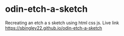 # odin-etch-a-sketch
Recreating an etch a s sketch using html css js.
Live link https://sbingley22.github.io/odin-etch-a-sketch
